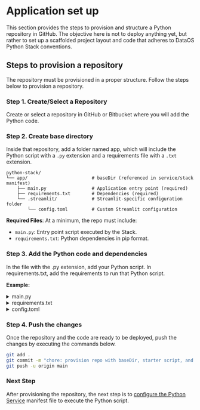 # Application set up

This section provides the steps to provision and structure a Python repository in GitHub. The objective here is not to deploy anything yet, but rather to set up a scaffolded project layout and code that adheres to DataOS Python Stack conventions.

## Steps to provision a repository

The repository must be provisioned in a proper structure. Follow the steps below to provision a repository.

### **Step 1. Create/Select a Repository**

Create or select a repository in GitHub or Bitbucket where you will add the Python code.

### **Step 2. Create  base directory**

Inside that repository, add a folder named app, which will include the Python script with a `.py` extension and a requirements file with a `.txt` extension.

```
python-stack/
└── app/                        # baseDir (referenced in service/stack manifest)
    ├── main.py                 # Application entry point (required)
    ├── requirements.txt        # Dependencies (required)
    └── .streamlit/             # Streamlit-specific configuration folder
        └── config.toml         # Custom Streamlit configuration
```

**Required Files**: At a minimum, the repo must include:

- `main.py`: Entry point script executed by the Stack.
- `requirements.txt`: Python dependencies in pip format.

### **Step 3. Add the Python code and dependencies**

In the file with the .py extension, add your Python script. In requirements.txt, add the requirements to run that Python script. 

**Example:**


<details>
    <summary>main.py</summary>

```python
import os
import sys
import streamlit as st

def run_app():
    st.set_page_config(page_title="Simple Calculator", layout="centered")

    st.title("Simple Calculator")
    st.caption("Minimal Streamlit app to demonstrate Python UI + requirements.txt")

    # Inputs
    a = st.number_input("First number", value=10.0)
    b = st.number_input("Second number", value=5.0)
    op = st.selectbox("Operation", ["add", "subtract", "multiply", "divide"])

    # Action
    if st.button("Compute"):
        if op == "add":
            result = a + b
        elif op == "subtract":
            result = a - b
        elif op == "multiply":
            result = a * b
        else:  # divide
            result = "Error: division by zero" if b == 0 else a / b

        st.success(f"Result: {result}")

def main():
    # Detect if running inside Streamlit; if not, relaunch with `streamlit run`
    if not os.environ.get("IS_RUNNING_STREAMLIT"):
        os.environ["IS_RUNNING_STREAMLIT"] = "1"
        script = os.path.abspath(__file__)
        os.execvpe(sys.executable, [sys.executable, "-m", "streamlit", "run", script], os.environ)
    else:
        run_app()

if __name__ == "__main__":
    main()

```
</details>


<details>
    <summary>requirements.txt</summary>
    
```bash
streamlit==1.37.1
```
</details>

<details>
    <summary>config.toml</summary>
    
```toml
# .streamlit/config.toml
[server]
port = 8050
address = "0.0.0.0"
baseUrlPath = "myapp"
```

</details>
    

### **Step 4. Push the changes**

Once the repository and the code are ready to be deployed, push the changes by executing the commands below.

```bash
git add .
git commit -m "chore: provision repo with baseDir, starter script, and requirements file"
git push -u origin main
```

### **Next Step**

After provisioning the repository, the next step is to [configure the Python Service](/resources/stacks/python/python_service/) manifest file to execute the Python script.